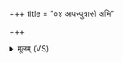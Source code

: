 +++
title = "०४ आपस्पुत्रासो अभि"

+++
<details><summary>मूलम् (VS)</summary>

आप॑स्पुत्रासो अ॒भि सं वि॑शध्वमि॒मं जी॒वं जी॑वधन्याः स॒मेत्य॑। तासां॑ भजध्वम॒मृतं॒ यमा॒हुर्यमो॑द॒नं पच॑ति वां॒ जनि॑त्री ॥
</details>